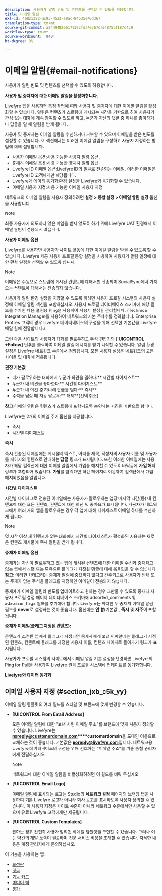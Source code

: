 ```yaml
---
description: 사용자가 알림 빈도 및 컨텐츠를 선택할 수 있도록 허용합니다.
title: 이메일 알림
exl-id: 46821382-ac93-4523-a0ac-84535e76d367
translation-type: tm+mt
source-git-commit: a2449482e617939cfda7e367da34875bf187c4c9
workflow-type: tm+mt
source-wordcount: '940'
ht-degree: 0%

---
```


# 이메일 알림{#email-notifications}

사용자가 알림 빈도 및 컨텐츠를 선택할 수 있도록 허용합니다.

**사용자 및 중재자에 대한 이메일 알림을 활성화합니다.**

Livefyre 앱을 사용하면 특정 작업에 따라 사용자 및 중재자에 대한 이메일 알림을 활성화할 수 있습니다. 알림은 컨텐츠가 스트림에 게시되는 시간을 기반으로 하여 사용자가 관심 있는 대화에 계속 참여할 수 있도록 하고, 누군가 자신의 댓글 중 하나를 좋아하거나 답글을 달 때 알림을 받게 됩니다.

사용자 및 중재자는 이메일 알림을 수신하거나 거부할 수 있으며 이메일을 받은 빈도를 설정할 수 있습니다. 이 섹션에서는 이러한 이메일 알림을 구성하고 사용자 지정하는 방법에 대해 설명합니다.

* 사용자 이메일 옵션:사용 가능한 사용자 알림 옵션.
* 중재자 이메일 옵션:사용 가능한 중재자 알림 옵션.
* Livefyre ID 이메일 옵션:Livefyre ID의 일부로 전송되는 이메일. 이러한 이메일은 Livefyre ID 고객에게만 해당됩니다.
* Livefyre와 데이터 동기화:환경 설정을 Livefyre와 동기화할 수 있습니다.
* 이메일 사용자 지정:사용 가능한 이메일 사용자 지정.

네트워크의 이메일 알림을 사용자 정의하려면 **설정 > 통합 설정 > 이메일 알림 설정** 옵션을 사용합니다.

>[!NOTE]
>
>최종 사용자가 의도하지 않은 메일을 받지 않도록 하기 위해 Livefyre UAT 환경에서 이메일 알림이 전송되지 않습니다.

**사용자 이메일 옵션**

Livefyre를 사용하면 사용자가 사이트 활동에 대한 이메일 알림을 받을 수 있도록 할 수 있습니다. Livefyre 제공 사용자 프로필 통합 설정을 사용하여 사용자가 알림 일정에 대한 환경 설정을 선택할 수 있도록 합니다.

>[!NOTE]
>
>이메일은 수동으로 스트림에 게시된 컨텐트에 대해서만 전송되며 SocialSync에서 가져오는 컨텐트에 대해서는 전송되지 않습니다.

사용자가 알림 환경 설정을 지정할 수 있도록 하려면 사용자 프로필 시스템의 사용자 설정에 이메일 알림 섹션을 포함하십시오. 사용자 프로필 데이터베이스 스키마에 해당 필드를 추가한 다음 풀링용 Ping을 사용하여 사용자 설정을 관리합니다. (Technical Integration Manager를 사용하여 네트워크의 기본 주파수를 정의합니다. Enterprise Profiles 고객의 경우 Livefyre 데이터베이스의 구성을 위해 선택한 기본값을 Livefyre 배달 팀에 전달합니다.)

그런 다음 사이트의 사용자가 대화를 팔로우하고 주석 편집기의 **[!UICONTROL +Follow]** 단추를 클릭하여 이메일 알림 메시지를 받기 시작할 수 있습니다. 알림 환경 설정은 Livefyre 네트워크 수준에서 정의됩니다. 모든 사용자 설정은 네트워크의 모든 사이트 및 대화에 적용됩니다.

**권장 기본값**

* 내가 팔로우하는 대화에서 누군가 의견을 말하다:** 시간별 다이제스트**
* 누군가 내 의견을 좋아한다:** 시간별 다이제스트**
* 누군가 내 의견 중 하나에 답글을 달다:** 즉시**
* 주석을 남길 때 자동 팔로우:** 해제**(선택 취소)

**참고**:이메일 알림은 컨텐츠가 스트림에 포함되도록 승인되는 시간을 기반으로 합니다.

Livefyre는 2개의 이메일 주기 옵션을 제공합니다.

* 즉시
* 시간별 다이제스트

**즉시**

즉시 전송된 이메일에는 게시물의 텍스트, 아티클 제목, 작성자의 사용자 이름 및 사용자를 페이지의 컨텐츠로 안내하는 **답글** 링크가 표시됩니다. 또한 이러한 이메일에는 사용자가 해당 컬렉션에 대한 이메일 알림에서 가입을 해지할 수 있도록 바닥글에 **가입 해지** 링크가 포함되어 있습니다. **가입**를 클릭하면 확인 페이지로 이동하여 컬렉션에서 가입 해지되었음을 알립니다.

**시간별 다이제스트**

시간별 다이제그로 전송된 이메일에는 사용자가 팔로우하는 앱당 마지막 시간(등) 내 컨텐츠에 대한 모든 컨텐츠, 컨텐트에 대한 회신 및 좋아요가 표시됩니다. 사용자가 네트워크에서 여러 개의 앱을 팔로우하는 경우 각 앱에 대해 다이제스트 이메일 하나를 수신하게 됩니다.

>[!NOTE]
>
>몇 시간 이상 새 컨텐츠가 없는 대화에서 시간별 다이제스트가 활성화된 사용자는 새로운 컨텐츠 게시물에 즉시 알림을 받게 됩니다.

**중재자 이메일 옵션**

중재자는 자신이 팔로우하고 있는 앱에 게시된 컨텐츠에 대한 이메일 수신과 중재하고 있는 앱에서 스팸 또는 모욕으로 플래그가 지정된 댓글에 대해 옵트인을 할 수 있습니다. **참고:** 이러한 카테고리는 중재자 알림에 중요하지 않다고 간주되므로 사용자가 반대 또는 주제가 없는 주석을 플래그를 지정하면 이메일이 전송되지 않습니다.

중재자가 이메일 알림의 빈도를 업데이트하고 원하는 경우 그만둘 수 있도록 중재자 사용자 프로필 설정 페이지 데이터베이스 스키마에 adsorted_comments 및 adsorizer_flags 필드를 추가해야 합니다. Livefyre는 이러한 두 중재자 이메일 알림 필드를 **never**&#x200B;로 설정하는 것이 좋습니다. 옵션에는 **안 함**(기본값), **즉시** 및 **자주**&#x200B;이 포함됩니다.

**중재자 이메일(플래그 지정된 컨텐츠):**

콘텐츠가 조정된 앱에서 플래그가 지정되면 중재자에게 보낸 이메일에는 플래그가 지정된 컨텐츠, 컨텐트에 플래그를 지정한 사용자 이름, 컨텐츠 페이지로 돌아가기 링크가 표시됩니다.

사용자가 프로필 시스템의 사이트에서 이메일 알림 기본 설정을 변경하면 Livefyre의 Ping for Pull을 사용하여 Livefyre 원격 프로필 시스템에 업데이트를 동기화합니다.

**Livefyre와 데이터 동기화**

## 이메일 사용자 지정 {#section_jxb_c5k_yy}

이메일 알림 템플릿의 여러 필드를 스타일 및 브랜드에 맞게 변경할 수 있습니다.

* **[!UICONTROL From Email Address]**

   모든 이메일 알림에 대한 &quot;보낸 사람 이메일 주소&quot;를 브랜드에 맞게 사용자 정의할 수 있습니다. Livefyre는 **noreply@customerdomain.com****customerdomain**&#x200B;을 도메인 이름으로 교체하는 것이 좋습니다. 기본값은 **noreply@livefyre.com**&#x200B;입니다. 네트워크용 Livefyre 데이터베이스의 구성을 위해 선호하는 &quot;이메일 주소&quot;를 기술 통합 관리자에게 전달하십시오.

   >[!NOTE]
   >
   >네트워크에 대한 이메일 알림을 비활성화하려면 이 필드를 비워 두십시오

* **[!UICONTROL Email Logo]**

   이메일 알림에 표시되는 로고는 Studio의 **네트워크 설정** 페이지의 브랜딩 탭을 사용하여 기본 Livefyre 로고가 아니라 회사 로고를 표시하도록 사용자 정의할 수 있습니다. 이 사용자 지정은 사이트 수준이 아니라 네트워크 수준에서만 사용할 수 있으며 유료 Livefyre 고객에게만 제공됩니다.

* **[!UICONTROL Custom Templates]**

   원하는 경우 완전히 사용자 정의된 이메일 템플릿을 구현할 수 있습니다. 그러나 이는 약간의 개발 노력이 필요하며 전문 서비스 비용을 초래할 수 있습니다. 자세한 내용은 계정 관리자에게 문의하십시오.



이 기능을 사용하는 앱:

* [회전판](/help/using/c-about-apps/c-carousel-app/c-carousel-app.md#c_carousel_app)
* [댓글](/help/using/c-about-apps/c-comments/c-comments.md)
* [기능 카드](/help/using/c-about-apps/c-feature-card-app/c-feature-card-app.md#c_feature_card_app)
* [미디어 벽](/help/using/c-about-apps/c-media-wall-app/c-media-wall-app.md#c_media_wall_app)
* [평가](/help/using/c-about-apps/c-reviews-app/c-reviews-app.md#c_reviews_app)
